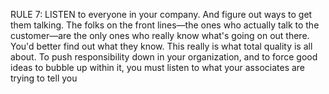 RULE 7: LISTEN to everyone in your company. And figure out ways to get them talking. The folks on the front lines—the ones who actually talk to the customer—are the only ones who really know what's going on out there. You'd better find out what they know. This really is what total quality is all about. To push responsibility down in your organization, and to force good ideas to bubble up within it, you must listen to what your associates are trying to tell you